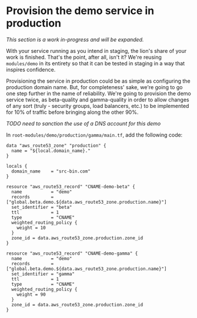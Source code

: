 # Provision the demo service in production

_This section is a work in-progress and will be expanded._

With your service running as you intend in staging, the lion's share of your work is finished. That's the point, after all, isn't it? We're reusing `modules/demo` in its entirety so that it can be tested in staging in a way that inspires confidence.

Provisioning the service in production could be as simple as configuring the production domain name. But, for completeness' sake, we're going to go one step further in the name of reliability. We're going to provision the demo service twice, as beta-quality and gamma-quality in order to allow changes of any sort (truly - security groups, load balancers, etc.) to be implemented for 10% of traffic before bringing along the other 90%.

_TODO need to sanction the use of a DNS account for this demo_

In `root-modules/demo/production/gamma/main.tf`, add the following code:

    data "aws_route53_zone" "production" {
      name = "${local.domain_name}."
    }

    locals {
      domain_name    = "src-bin.com"
    }

    resource "aws_route53_record" "CNAME-demo-beta" {
      name           = "demo"
      records        = ["global.beta.demo.${data.aws_route53_zone.production.name}"]
      set_identifier = "beta"
      ttl            = 1
      type           = "CNAME"
      weighted_routing_policy {
        weight = 10
      }
      zone_id = data.aws_route53_zone.production.zone_id
    }

    resource "aws_route53_record" "CNAME-demo-gamma" {
      name           = "demo"
      records        = ["global.beta.demo.${data.aws_route53_zone.production.name}"]
      set_identifier = "gamma"
      ttl            = 1
      type           = "CNAME"
      weighted_routing_policy {
        weight = 90
      }
      zone_id = data.aws_route53_zone.production.zone_id
    }
